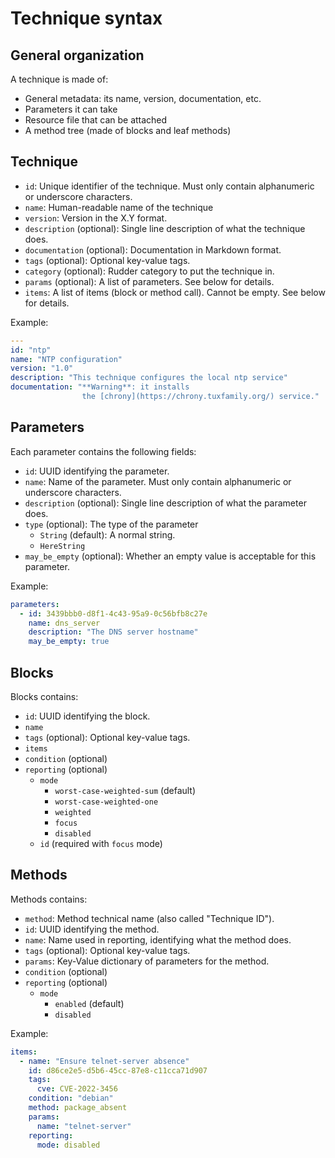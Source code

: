 # Technique syntax

## General organization

A technique is made of:

* General metadata: its name, version, documentation, etc.
* Parameters it can take
* Resource file that can be attached
* A method tree (made of blocks and leaf methods)

## Technique

* `id`: Unique identifier of the technique. Must only contain alphanumeric or underscore characters.
* `name`: Human-readable name of the technique
* `version`: Version in the X.Y format.
* `description` (optional): Single line description of what the technique does.
* `documentation` (optional): Documentation in Markdown format.
* `tags` (optional): Optional key-value tags.
* `category` (optional): Rudder category to put the technique in.
* `params` (optional): A list of parameters. See below for details.
* `items`: A list of items (block or method call). Cannot be empty. See below for details.

Example:

```yaml
---
id: "ntp"
name: "NTP configuration"
version: "1.0"
description: "This technique configures the local ntp service"
documentation: "**Warning**: it installs
                the [chrony](https://chrony.tuxfamily.org/) service."
```

## Parameters

Each parameter contains the following fields:

* `id`: UUID identifying the parameter.
* `name`: Name of the parameter. Must only contain alphanumeric or underscore characters.
* `description` (optional): Single line description of what the parameter does.
* `type` (optional): The type of the parameter
  * `String` (default): A normal string.
  * `HereString`
* `may_be_empty` (optional): Whether an empty value is acceptable for this parameter.

Example:

```yaml
parameters:
  - id: 3439bbb0-d8f1-4c43-95a9-0c56bfb8c27e
    name: dns_server
    description: "The DNS server hostname"
    may_be_empty: true
```

## Blocks

Blocks contains:

* `id`: UUID identifying the block.
* `name`
* `tags` (optional): Optional key-value tags.
* `items`
* `condition` (optional)
* `reporting` (optional)
  * `mode`
    * `worst-case-weighted-sum` (default)
    * `worst-case-weighted-one`
    * `weighted`
    * `focus`
    * `disabled`
  * `id` (required with `focus` mode)

## Methods

Methods contains:

* `method`: Method technical name (also called "Technique ID").
* `id`: UUID identifying the method.
* `name`: Name used in reporting, identifying what the method does.
* `tags` (optional): Optional key-value tags.
* `params`: Key-Value dictionary of parameters for the method.
* `condition` (optional)
* `reporting` (optional)
  * `mode` 
    * `enabled` (default)
    * `disabled`

Example:

```yaml
items:
  - name: "Ensure telnet-server absence"
    id: d86ce2e5-d5b6-45cc-87e8-c11cca71d907
    tags:
      cve: CVE-2022-3456
    condition: "debian"
    method: package_absent
    params:
      name: "telnet-server"
    reporting:
      mode: disabled
```